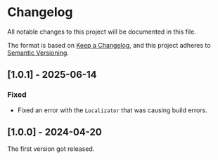 # Changelog

All notable changes to this project will be documented in this file.

The format is based on [Keep a Changelog](https://keepachangelog.com/en/1.0.0/),
and this project adheres to [Semantic Versioning](https://semver.org/spec/v2.0.0.html).

## [1.0.1] - 2025-06-14

### Fixed

- Fixed an error with the `Localizator` that was causing build errors.

## [1.0.0] - 2024-04-20

The first version got released.
